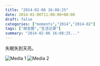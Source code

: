 ```yaml
---
title: "2014-02-06 16:08:25"
date: 2014-02-06T11:00:00+08:00
draft: false
categories: ["moments","2014","2014-02"]
tags: ["朋友圈","生活记录"]
summary: "2014-02-06 16:08:25..."
---
```


失眠失到天亮。

![Media 1](/Moments/photos/2014-02-06/201402061608250.jpg)
![Media 2](/Moments/photos/2014-02-06/201402061608251.jpg)
